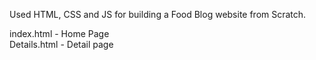 Used HTML, CSS and JS for building a Food Blog website from Scratch. 

index.html - Home Page <br>
Details.html - Detail page
